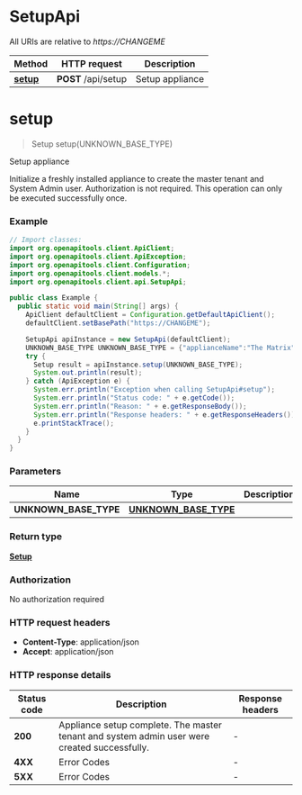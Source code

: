 # SetupApi

All URIs are relative to *https://CHANGEME*

Method | HTTP request | Description
------------- | ------------- | -------------
[**setup**](SetupApi.md#setup) | **POST** /api/setup | Setup appliance


<a name="setup"></a>
# **setup**
> Setup setup(UNKNOWN_BASE_TYPE)

Setup appliance

Initialize a freshly installed appliance to create the master tenant and System Admin user.  Authorization is not required.  This operation can only be executed successfully once. 

### Example
```java
// Import classes:
import org.openapitools.client.ApiClient;
import org.openapitools.client.ApiException;
import org.openapitools.client.Configuration;
import org.openapitools.client.models.*;
import org.openapitools.client.api.SetupApi;

public class Example {
  public static void main(String[] args) {
    ApiClient defaultClient = Configuration.getDefaultApiClient();
    defaultClient.setBasePath("https://CHANGEME");

    SetupApi apiInstance = new SetupApi(defaultClient);
    UNKNOWN_BASE_TYPE UNKNOWN_BASE_TYPE = {"applianceName":"The Matrix","accountName":"Meta Cortex Corporation","firstName":"Thomas","lastName":"Anderson","email":"tanderson@mccorp.com","username":"tanderson","password":"QnW}cg}8}<~:P9YU"}; // UNKNOWN_BASE_TYPE | 
    try {
      Setup result = apiInstance.setup(UNKNOWN_BASE_TYPE);
      System.out.println(result);
    } catch (ApiException e) {
      System.err.println("Exception when calling SetupApi#setup");
      System.err.println("Status code: " + e.getCode());
      System.err.println("Reason: " + e.getResponseBody());
      System.err.println("Response headers: " + e.getResponseHeaders());
      e.printStackTrace();
    }
  }
}
```

### Parameters

Name | Type | Description  | Notes
------------- | ------------- | ------------- | -------------
 **UNKNOWN_BASE_TYPE** | [**UNKNOWN_BASE_TYPE**](UNKNOWN_BASE_TYPE.md)|  | [optional]

### Return type

[**Setup**](Setup.md)

### Authorization

No authorization required

### HTTP request headers

 - **Content-Type**: application/json
 - **Accept**: application/json

### HTTP response details
| Status code | Description | Response headers |
|-------------|-------------|------------------|
**200** | Appliance setup complete. The master tenant and system admin user were created successfully. |  -  |
**4XX** | Error Codes |  -  |
**5XX** | Error Codes |  -  |

